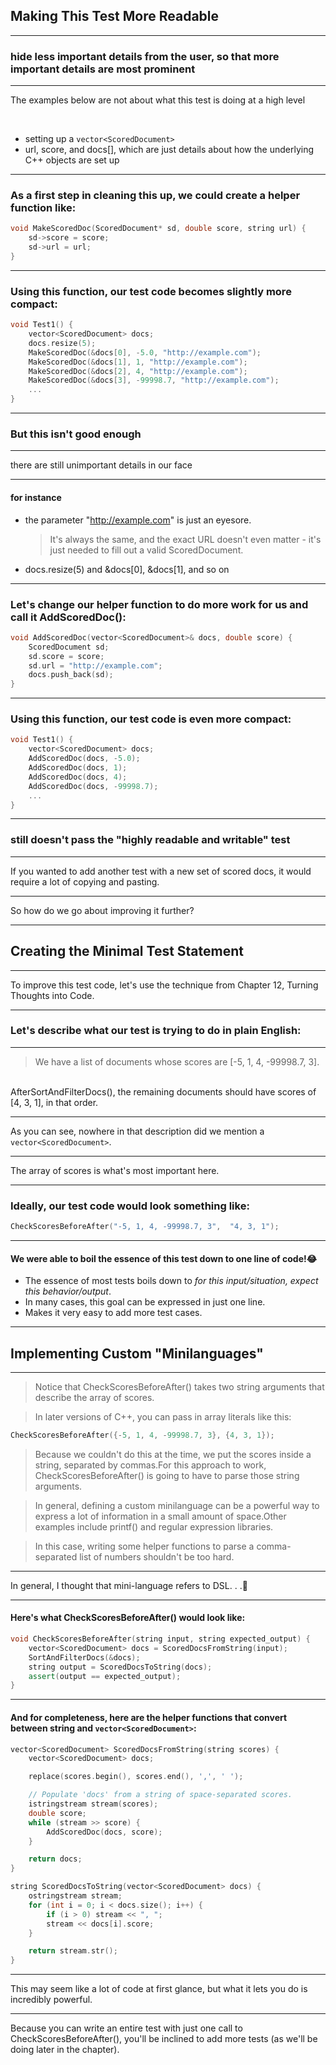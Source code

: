 <!-- classes: title -->

## Making This Test More Readable

---

### hide less important details from the user, so that more important details are most prominent

<!-- note
一般的な設計原則
「大切でない詳細はユーザから隠し、大切な詳細は目立つようにする」
-->

---

The examples below are not about what this test is doing at a high level

<br />

* setting up a `vector<ScoredDocument>`
* url, score, and docs[], which are just details about how the underlying C++ objects are set up

---

### As a first step in cleaning this up, we could create a helper function like:

```cpp
void MakeScoredDoc(ScoredDocument* sd, double score, string url) {
    sd->score = score;
    sd->url = url;
}
```

---

### Using this function, our test code becomes slightly more compact:


```cpp
void Test1() {
    vector<ScoredDocument> docs;
    docs.resize(5);
    MakeScoredDoc(&docs[0], -5.0, "http://example.com");
    MakeScoredDoc(&docs[1], 1, "http://example.com");
    MakeScoredDoc(&docs[2], 4, "http://example.com");
    MakeScoredDoc(&docs[3], -99998.7, "http://example.com");
    ...
}
```

---

### But this isn't good enough

---

there are still unimportant details in our face

---

<div class="aligncenter" style={{width: '50%'}}>

#### for instance

* the parameter "http://example.com" is just an eyesore.
  > It's always the same, and the exact URL doesn't even matter - it's just needed to fill out a valid ScoredDocument.
* docs.resize(5) and &docs[0], &docs[1], and so on

</div>

---

### Let's change our helper function to do more work for us and call it AddScoredDoc():

```cpp
void AddScoredDoc(vector<ScoredDocument>& docs, double score) {
    ScoredDocument sd;
    sd.score = score;
    sd.url = "http://example.com";
    docs.push_back(sd);
}
```

<!-- note
ヘルパーにもっと仕事させて
名前も変えちまおう
-->
---

### Using this function, our test code is even more compact:

```cpp
void Test1() {
    vector<ScoredDocument> docs;
    AddScoredDoc(docs, -5.0);
    AddScoredDoc(docs, 1);
    AddScoredDoc(docs, 4);
    AddScoredDoc(docs, -99998.7);
    ...
}
```

<!-- note
いくばくかマシにはなったかな
-->

---

### still doesn't pass the "highly readable and writable" test

<!-- note
とはいえ、まだまだ楽に読み書きできるテストとは言い難い
-->

---

If you wanted to add another test with a new set of scored docs, it would require a lot of copying and pasting.

<!-- note
別の新たなテストデータでテスト作ろうと思ったら、全部コピペするの？
-->

---

So how do we go about improving it further?

---

## Creating the Minimal Test Statement

---

To improve this test code, let's use the technique from Chapter 12, Turning Thoughts into Code.

<!-- note
12章 「コードに思いを込める」を参照
-->

---

### Let's describe what our test is trying to do in plain English:

---

> We have a list of documents whose scores are [-5, 1, 4, -99998.7, 3].
<br />
AfterSortAndFilterDocs(), the remaining documents should have scores of [4, 3, 1], in that order.

---

As you can see, nowhere in that description did we mention a `vector<ScoredDocument>`.

<!-- note
見て分かる通り、vectorについては何も言ってない
-->

---

The array of scores is what's most important here.

<!-- note
スコアの配列が一番重要だろ

次、理想
-->

---

### Ideally, our test code would look something like:

```cpp
CheckScoresBeforeAfter("-5, 1, 4, -99998.7, 3",  "4, 3, 1");
```

<!-- note
理想的にはこれだわな
-->

---

#### We were able to boil the essence of this test down to one line of code!😂

* The essence of most tests boils down to *for this input/situation, expect this behavior/output*.
* In many cases, this goal can be expressed in just one line.
* Makes it very easy to add more test cases.

<!-- note
一行にできたぜ！やった！
珍しいことじゃないけどな
This is not uncommon, though. The essence of most tests boils down to

こういう状況とインプットでこういう振る舞いするってレベルまで落とし込める
しかも一行でいける
テストケースの追加が簡単になる
-->


---

## Implementing Custom "Minilanguages"

---

> Notice that CheckScoresBeforeAfter() takes two string arguments that describe the array of scores.

> In later versions of C++, you can pass in array literals like this:

```cpp
CheckScoresBeforeAfter({-5, 1, 4, -99998.7, 3}, {4, 3, 1});
```

> Because we couldn't do this at the time, we put the scores inside a string, separated by commas.For this approach to work, CheckScoresBeforeAfter() is going to have to parse those string arguments.

> In general, defining a custom minilanguage can be a powerful way to express a lot of information in a small amount of space.Other examples include printf() and regular expression libraries.

> In this case, writing some helper functions to parse a comma-separated list of numbers shouldn't be too hard.

<!-- note
今は配列リテラルを渡せる
当時は書くことができなかっただとかなんとかうだうだ言ってる
独自のミニ言語を実装すると小さいスペースでたくさんのことが表現できるようになりますね
たとえばprintf()関数とか正規表現のライブラリとか
もし、estdio.h の include なしで実装するとしたら悪夢のようだ
カンマで区切られたリストをパースするのはそんなむずくないぜ
-->

---

<!-- classes: reference -->

In general, I thought that mini-language refers to DSL. . .🤔

<!-- note
閑話休題
ミニ言語っていうとDSLじゃね？
ここではヘルパーのこと指してるけど・・・
-->

---

#### Here's what CheckScoresBeforeAfter() would look like:

```cpp
void CheckScoresBeforeAfter(string input, string expected_output) {
    vector<ScoredDocument> docs = ScoredDocsFromString(input);
    SortAndFilterDocs(&docs);
    string output = ScoredDocsToString(docs);
    assert(output == expected_output);
}
```

---

#### And for completeness, here are the helper functions that convert between string and `vector<ScoredDocument>`:

```cpp
vector<ScoredDocument> ScoredDocsFromString(string scores) {
    vector<ScoredDocument> docs;

    replace(scores.begin(), scores.end(), ',', ' ');

    // Populate 'docs' from a string of space-separated scores.
    istringstream stream(scores);
    double score;
    while (stream >> score) {
        AddScoredDoc(docs, score);
    }

    return docs;
}

string ScoredDocsToString(vector<ScoredDocument> docs) {
    ostringstream stream;
    for (int i = 0; i < docs.size(); i++) {
        if (i > 0) stream << ", ";
        stream << docs[i].score;
    }

    return stream.str();
}
```
---

This may seem like a lot of code at first glance, but what it lets you do is incredibly powerful.

<!-- note
一見するとコード量が多いでしょうよ
しかしこいつができるようにしてくれたことは信じられないほどパワフルだと
-->

---

Because you can write an entire test with just one call to CheckScoresBeforeAfter(), you'll be inclined to add more tests (as we'll be doing later in the chapter).

<!-- note
なぜかって言うと、CheckScoresBeforeAfter呼ぶだけで全部テストできちゃうんだぜ
もっとたくさんテスト書きたくなるでしょ？
-->
